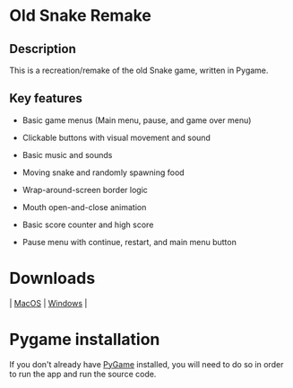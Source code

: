 # Old Snake Remake

## Description

This is a recreation/remake of the old Snake game, written in Pygame.

## Key features

- Basic game menus (Main menu, pause, and game over menu)
- Clickable buttons with visual movement and sound
- Basic music and sounds

- Moving snake and randomly spawning food
- Wrap-around-screen border logic
- Mouth open-and-close animation
  
- Basic score counter and high score
- Pause menu with continue, restart, and main menu button

# Downloads
| [MacOS](https://drive.google.com/file/d/1PLObGiXQJcIRGhAdnEI0jp8995cOF7Rv/view?usp=sharing) | [Windows]() |

# Pygame installation
If you don't already have [PyGame](https://www.pygame.org/wiki/GettingStarted) installed, you will need to do so in order to run the app and run the source code.
